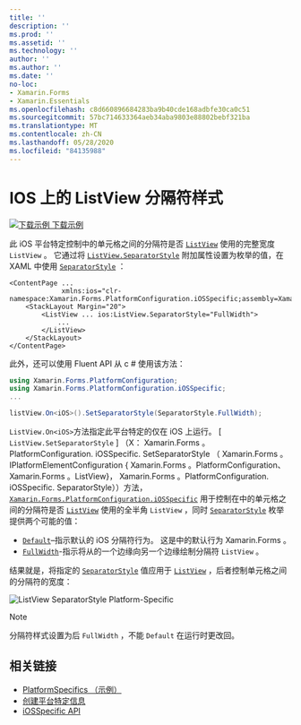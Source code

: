 ```yaml
---
title: ''
description: ''
ms.prod: ''
ms.assetid: ''
ms.technology: ''
author: ''
ms.author: ''
ms.date: ''
no-loc:
- Xamarin.Forms
- Xamarin.Essentials
ms.openlocfilehash: c8d660896684283ba9b40cde168adbfe30ca0c51
ms.sourcegitcommit: 57bc714633364aeb34aba9803e88802bebf321ba
ms.translationtype: MT
ms.contentlocale: zh-CN
ms.lasthandoff: 05/28/2020
ms.locfileid: "84135988"
---
```

# <a name="listview-separator-style-on-ios"></a>IOS 上的 ListView 分隔符样式

[![下载示例](~/media/shared/download.png) 下载示例](https://docs.microsoft.com/samples/xamarin/xamarin-forms-samples/userinterface-platformspecifics)

此 iOS 平台特定控制中的单元格之间的分隔符是否 [`ListView`](xref:Xamarin.Forms.ListView) 使用的完整宽度 `ListView` 。 它通过将 [`ListView.SeparatorStyle`](xref:Xamarin.Forms.PlatformConfiguration.iOSSpecific.ListView.SeparatorStyleProperty) 附加属性设置为枚举的值，在 XAML 中使用 [`SeparatorStyle`](xref:Xamarin.Forms.PlatformConfiguration.iOSSpecific.SeparatorStyle) ：

```xaml
<ContentPage ...
             xmlns:ios="clr-namespace:Xamarin.Forms.PlatformConfiguration.iOSSpecific;assembly=Xamarin.Forms.Core">
    <StackLayout Margin="20">
        <ListView ... ios:ListView.SeparatorStyle="FullWidth">
            ...
        </ListView>
    </StackLayout>
</ContentPage>
```

此外，还可以使用 Fluent API 从 c # 使用该方法：

```csharp
using Xamarin.Forms.PlatformConfiguration;
using Xamarin.Forms.PlatformConfiguration.iOSSpecific;
...

listView.On<iOS>().SetSeparatorStyle(SeparatorStyle.FullWidth);
```

`ListView.On<iOS>`方法指定此平台特定的仅在 iOS 上运行。 [ `ListView.SetSeparatorStyle` ] （X： Xamarin.Forms 。PlatformConfiguration. iOSSpecific. SetSeparatorStyle （ Xamarin.Forms 。IPlatformElementConfiguration { Xamarin.Forms 。PlatformConfiguration、 Xamarin.Forms 。ListView}， Xamarin.Forms 。PlatformConfiguration. iOSSpecific. SeparatorStyle））方法， [`Xamarin.Forms.PlatformConfiguration.iOSSpecific`](xref:Xamarin.Forms.PlatformConfiguration.iOSSpecific) 用于控制在中的单元格之间的分隔符是否 [`ListView`](xref:Xamarin.Forms.ListView) 使用的全半角 `ListView` ，同时 [`SeparatorStyle`](xref:Xamarin.Forms.PlatformConfiguration.iOSSpecific.SeparatorStyle) 枚举提供两个可能的值：

- [`Default`](xref:Xamarin.Forms.PlatformConfiguration.iOSSpecific.SeparatorStyle.Default)–指示默认的 iOS 分隔符行为。 这是中的默认行为 Xamarin.Forms 。
- [`FullWidth`](xref:Xamarin.Forms.PlatformConfiguration.iOSSpecific.SeparatorStyle.FullWidth)-指示将从的一个边缘向另一个边缘绘制分隔符 `ListView` 。

结果就是，将指定的 [`SeparatorStyle`](xref:Xamarin.Forms.PlatformConfiguration.iOSSpecific.SeparatorStyle) 值应用于 [`ListView`](xref:Xamarin.Forms.ListView) ，后者控制单元格之间的分隔符的宽度：

![](listview-separator-style-images/listview-separatorstyle.png "ListView SeparatorStyle Platform-Specific")

> [!NOTE]
> 分隔符样式设置为后 `FullWidth` ，不能 `Default` 在运行时更改回。

## <a name="related-links"></a>相关链接

- [PlatformSpecifics （示例）](https://docs.microsoft.com/samples/xamarin/xamarin-forms-samples/userinterface-platformspecifics)
- [创建平台特定信息](~/xamarin-forms/platform/platform-specifics/index.md#creating-platform-specifics)
- [iOSSpecific API](xref:Xamarin.Forms.PlatformConfiguration.iOSSpecific)
